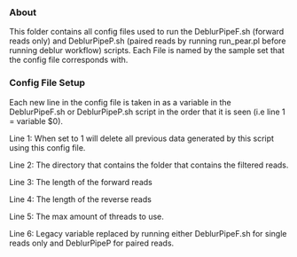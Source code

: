 ### About
This folder contains all config files used to run the DeblurPipeF.sh (forward reads only) and DeblurPipeP.sh (paired reads by running run_pear.pl before running deblur workflow) scripts. Each File is named by the sample set that the config file corresponds with.


### Config File Setup

Each new line in the config file is taken in as a variable in the DeblurPipeF.sh or DeblurPipeP.sh script in the order that it is seen (i.e line 1 = variable $0).

Line 1: When set to 1 will delete all previous data generated by this script using this config file.

Line 2: The directory that contains the folder that contains the filtered reads.

Line 3: The length of the forward reads

Line 4: The length of the reverse reads

Line 5: The max amount of threads to use.

Line 6: Legacy variable replaced by running either DeblurPipeF.sh for single reads only and DeblurPipeP for paired reads. 

